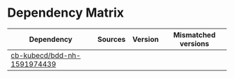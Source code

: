 # Dependency Matrix

Dependency | Sources | Version | Mismatched versions
---------- | ------- | ------- | -------------------
[cb-kubecd/bdd-nh-1591974439](https://github.com/cb-kubecd/bdd-nh-1591974439.git) |  | []() | 
